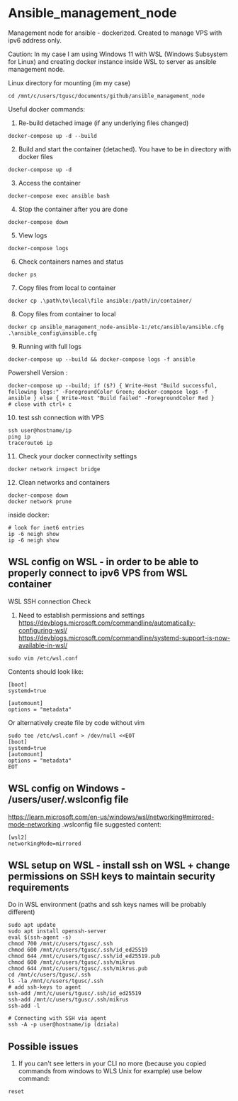 # Ansible_management_node
Management node for ansible - dockerized. Created to manage VPS with ipv6 address only.

Caution: In my case I am using Windows 11 with WSL (Windows Subsystem for Linux) and creating docker instance inside WSL to server as ansible management node.

Linux directory for mounting (im my case)
```
cd /mnt/c/users/tgusc/documents/github/ansible_management_node
```
Useful docker commands:
1. Re-build detached image (if any underlying files changed)
```
docker-compose up -d --build
```

2. Build and start the container (detached). You have to be in directory with docker files
```
docker-compose up -d
```

3. Access the container
```
docker-compose exec ansible bash
```

4. Stop the container after you are done
```
docker-compose down
```

5. View logs
```
docker-compose logs
```

6. Check containers names and status
```
docker ps
```

7. Copy files from local to container
```
docker cp .\path\to\local\file ansible:/path/in/container/
```

8. Copy files from container to local
```
docker cp ansible_management_node-ansible-1:/etc/ansible/ansible.cfg .\ansible_config\ansible.cfg
```

9. Running with full logs
```
docker-compose up --build && docker-compose logs -f ansible
```

Powershell Version : 
```
docker-compose up --build; if ($?) { Write-Host "Build successful, following logs:" -ForegroundColor Green; docker-compose logs -f ansible } else { Write-Host "Build failed" -ForegroundColor Red }
# close with ctrl+ c
```

10. test ssh connection with VPS
```
ssh user@hostname/ip
ping ip
traceroute6 ip
```

11. Check your docker connectivity settings
```
docker network inspect bridge
```

12. Clean networks and containers
```
docker-compose down
docker network prune
```
inside docker:
```
# look for inet6 entries 
ip -6 neigh show
ip -6 neigh show
```

## WSL config on WSL - in order to be able to properly connect to ipv6 VPS from WSL container

WSL SSH connection Check
1. Need to establish permissions and settings
https://devblogs.microsoft.com/commandline/automatically-configuring-wsl/  
https://devblogs.microsoft.com/commandline/systemd-support-is-now-available-in-wsl/
```
sudo vim /etc/wsl.conf
```

Contents should look like:
```
[boot]
systemd=true

[automount]
options = "metadata"
```

Or alternatively create file by code without vim
```
sudo tee /etc/wsl.conf > /dev/null <<EOT
[boot]
systemd=true
[automount]
options = "metadata"
EOT
```

## WSL config on Windows - /users/user/.wslconfig file

https://learn.microsoft.com/en-us/windows/wsl/networking#mirrored-mode-networking
.wslconfig file suggested content:
```
[wsl2]
networkingMode=mirrored
```

## WSL setup on WSL - install ssh on WSL + change permissions on SSH keys to maintain security requirements
Do in WSL environment (paths and ssh keys names will be probably different)
```
sudo apt update
sudo apt install openssh-server
eval $(ssh-agent -s)
chmod 700 /mnt/c/users/tgusc/.ssh
chmod 600 /mnt/c/users/tgusc/.ssh/id_ed25519
chmod 644 /mnt/c/users/tgusc/.ssh/id_ed25519.pub
chmod 600 /mnt/c/users/tgusc/.ssh/mikrus
chmod 644 /mnt/c/users/tgusc/.ssh/mikrus.pub
cd /mnt/c/users/tgusc/.ssh
ls -la /mnt/c/users/tgusc/.ssh
# add ssh-keys to agent
ssh-add /mnt/c/users/tgusc/.ssh/id_ed25519
ssh-add /mnt/c/users/tgusc/.ssh/mikrus
ssh-add -l

# Connecting with SSH via agent
ssh -A -p user@hostname/ip (działa)
```

## Possible issues
1) If you can't see letters in your CLI no more (because you copied commands from windows to WLS Unix for example) use below command:
```
reset
```